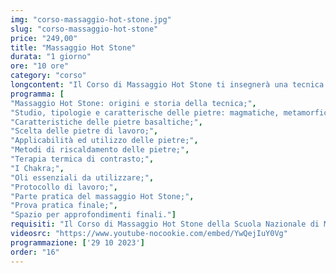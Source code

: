 ```yaml
---
img: "corso-massaggio-hot-stone.jpg"
slug: "corso-massaggio-hot-stone"
price: "249,00"
title: "Massaggio Hot Stone"
durata: "1 giorno"
ore: "10 ore"
category: "corso"
longcontent: "Il Corso di Massaggio Hot Stone ti insegnerà una tecnica che deriva dalla tradizione sciamanica degli indiani dell’Arizona, che usavano le pietre riscaldate per curare e armonizzare il corpo e la mente. Il massaggio hot stone consiste nell’applicare sul corpo pietre basaltiche di origine vulcanica, che rilasciano il loro calore in profondità, e nell’utilizzare le pietre stesse per eseguire delle manovre di massaggio, spesso con l’ausilio di oli aromatici. Il massaggio hot stone ha molti benefici: distende la muscolatura, allevia la tensione della colonna vertebrale, decongestiona i depositi linfatici, migliora la circolazione e la ritenzione idrica, procura una sensazione di benessere e relax. Il massaggio hot stone può essere praticato anche alternando pietre calde e fredde, per stimolare il sistema linfatico e i processi di purificazione del corpo. Nel corso imparerai la teoria e la pratica del massaggio hot stone, studierai le origini e le proprietà delle pietre, approfondirai le tecniche di applicazione e di massaggio con le pietre, sia calde che fredde. Il corso ti renderà in grado di praticare un massaggio hot stone efficace e sicuro, ottenendo un’azione terapeutica e armonizzante su tutto il corpo."
programma: [
"Massaggio Hot Stone: origini e storia della tecnica;",
"Studio, tipologie e caratterische delle pietre: magmatiche, metamorfiche e sedimentarie;",
"Caratteristiche delle pietre basaltiche;",
"Scelta delle pietre di lavoro;",
"Applicabilità ed utilizzo delle pietre;",
"Metodi di riscaldamento delle pietre;",
"Terapia termica di contrasto;",
"I Chakra;",
"Oli essenziali da utilizzare;",
"Protocollo di lavoro;",
"Parte pratica del massaggio Hot Stone;",
"Prova pratica finale;",
"Spazio per approfondimenti finali."] 
requisiti: "Il Corso di Massaggio Hot Stone della Scuola Nazionale di Massaggio Tao® è aperto e rivolto a chiunque e non necessita di un'esperienza di base precedente."
videosrc: "https://www.youtube-nocookie.com/embed/YwQejIuY0Vg"
programmazione: ['29 10 2023']    
order: "16"
---
```

